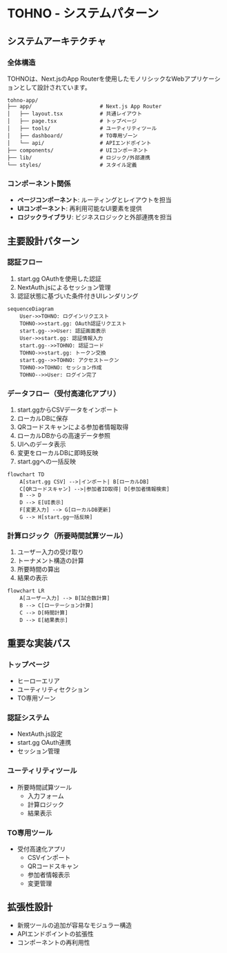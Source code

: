 # TOHNO - システムパターン

## システムアーキテクチャ

### 全体構造
TOHNOは、Next.jsのApp Routerを使用したモノリシックなWebアプリケーションとして設計されています。

```
tohno-app/
├── app/                      # Next.js App Router
│   ├── layout.tsx            # 共通レイアウト
│   ├── page.tsx              # トップページ
│   ├── tools/                # ユーティリティツール
│   ├── dashboard/            # TO専用ゾーン
│   └── api/                  # APIエンドポイント
├── components/               # UIコンポーネント
├── lib/                      # ロジック/外部連携
└── styles/                   # スタイル定義
```

### コンポーネント関係
- **ページコンポーネント**: ルーティングとレイアウトを担当
- **UIコンポーネント**: 再利用可能なUI要素を提供
- **ロジックライブラリ**: ビジネスロジックと外部連携を担当

## 主要設計パターン

### 認証フロー
1. start.gg OAuthを使用した認証
2. NextAuth.jsによるセッション管理
3. 認証状態に基づいた条件付きUIレンダリング

```mermaid
sequenceDiagram
    User->>TOHNO: ログインリクエスト
    TOHNO->>start.gg: OAuth認証リクエスト
    start.gg-->>User: 認証画面表示
    User->>start.gg: 認証情報入力
    start.gg-->>TOHNO: 認証コード
    TOHNO->>start.gg: トークン交換
    start.gg-->>TOHNO: アクセストークン
    TOHNO->>TOHNO: セッション作成
    TOHNO-->>User: ログイン完了
```

### データフロー（受付高速化アプリ）
1. start.ggからCSVデータをインポート
2. ローカルDBに保存
3. QRコードスキャンによる参加者情報取得
4. ローカルDBからの高速データ参照
5. UIへのデータ表示
6. 変更をローカルDBに即時反映
7. start.ggへの一括反映

```mermaid
flowchart TD
    A[start.gg CSV] -->|インポート| B[ローカルDB]
    C[QRコードスキャン] -->|参加者ID取得| D[参加者情報検索]
    B --> D
    D --> E[UI表示]
    F[変更入力] --> G[ローカルDB更新]
    G --> H[start.gg一括反映]
```

### 計算ロジック（所要時間試算ツール）
1. ユーザー入力の受け取り
2. トーナメント構造の計算
3. 所要時間の算出
4. 結果の表示

```mermaid
flowchart LR
    A[ユーザー入力] --> B[試合数計算]
    B --> C[ローテーション計算]
    C --> D[時間計算]
    D --> E[結果表示]
```

## 重要な実装パス

### トップページ
- ヒーローエリア
- ユーティリティセクション
- TO専用ゾーン

### 認証システム
- NextAuth.js設定
- start.gg OAuth連携
- セッション管理

### ユーティリティツール
- 所要時間試算ツール
  - 入力フォーム
  - 計算ロジック
  - 結果表示

### TO専用ツール
- 受付高速化アプリ
  - CSVインポート
  - QRコードスキャン
  - 参加者情報表示
  - 変更管理

## 拡張性設計
- 新規ツールの追加が容易なモジュラー構造
- APIエンドポイントの拡張性
- コンポーネントの再利用性